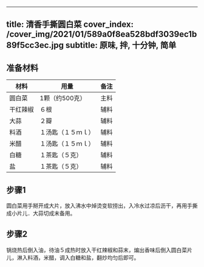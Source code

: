 
---
title: 清香手撕圆白菜
cover_index: /cover_img/2021/01/589a0f8ea528bdf3039ec1b89f5cc3ec.jpg
subtitle: 原味, 拌, 十分钟, 简单
---

## 准备材料

| 材料     | 用量 | 备注|
| ------- | ----- | --- |
| 圆白菜 | 1颗（约500克）| 主料 |
| 干红辣椒 | ６根| 辅料 |
| 大蒜 | ２瓣| 辅料 |
| 料酒 | １汤匙（１５ｍｌ）| 辅料 |
| 米醋 | １汤匙（１５ｍｌ）| 辅料 |
| 白糖 | １茶匙（５克）| 辅料 |
| 盐 | １茶匙（５克） ­| 辅料 |

## 步骤1

圆白菜用手掰开成大片，放入沸水中焯烫变软捞出，入冷水过凉后沥干，再用手撕成小片儿．大蒜切成末备用。

## 步骤2

锅烧热后倒入油，待油５成热时放入干红辣椒和蒜末，煸出香味后倒入圆白菜片儿，淋入料酒，米醋，调入白糖和盐，翻炒均匀后即可。

